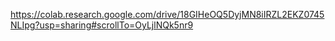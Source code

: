 https://colab.research.google.com/drive/18GIHeOQ5DyjMN8iIRZL2EKZ0745NLIpg?usp=sharing#scrollTo=OyLjlNQk5nr9